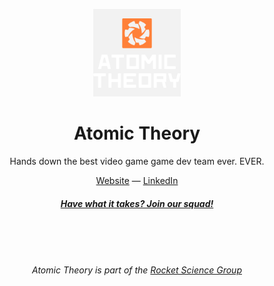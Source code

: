 <p align="center">
<img src="https://github.com/atomictheorygg/.github/blob/main/profile/logo.png" height="140">
</p>

<h1 align="center">
Atomic Theory
</h1>
<p align="center">
Hands down the best video game game dev team ever. EVER.
</p>

<div align="center">
  <a href="https://www.atomictheory.gg">Website</a> —
  <a href="https://www.linkedin.com/company/atomictheorygg">LinkedIn</a>
</div>
<h4 align="center"><a href="https://www.rocketscience.gg/careers"><i>Have what it takes? Join our squad!</i></a></h4>
<br />
<br />
<br />
<h6 align="center"> Atomic Theory is part of the <a href="https://www.rocketscience.gg"><i>Rocket Science Group</i></a></h6>
